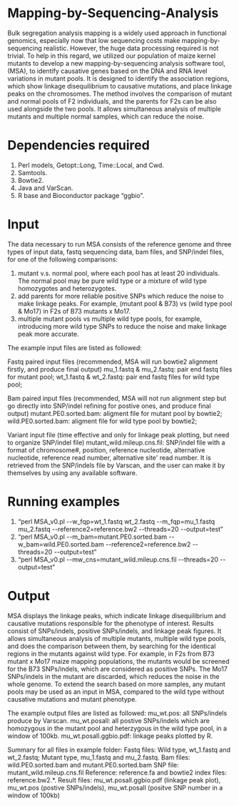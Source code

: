 # Mapping-by-Sequencing-Analysis
Bulk segregation analysis mapping is a widely used approach in functional genomics, especially now that low sequencing costs make mapping-by-sequencing realistic. However, the huge data processing required is not trivial. To help in this regard, we utilized our population of maize kernel mutants to develop a new mapping-by-sequencing analysis software tool, (MSA), to identify causative genes based on the DNA and RNA level variations in mutant pools. It is designed to identify the association regions, which show linkage disequilibrium to causative mutations, and place linkage peaks on the chromosomes. The method involves the comparison of mutant and normal pools of F2 individuals, and the parents for F2s can be also used alongside the two pools. It allows simultaneous analysis of multiple mutants and multiple normal samples, which can reduce the noise. 

# Dependencies required
1.	Perl models, Getopt::Long, Time::Local, and Cwd. 
2.	Samtools. 
3.	Bowtie2.
4.	Java and VarScan. 
5.	R base and Bioconductor package “ggbio”.

# Input
The data necessary to run MSA consists of the reference genome and three types of input data, fastq sequencing data, bam files, and SNP/indel files, for one of the following comparisons: 
1. mutant v.s. normal pool, where each pool has at least 20 individuals. The normal pool may be pure wild type or a mixture of wild type homozygotes and heterozygotes. 
2. add parents for more reliable positive SNPs which reduce the noise to make linkage peaks. For example, (mutant pool & B73) vs (wild type pool & Mo17) in F2s of B73 mutants x Mo17. 
3. multiple mutant pools vs multiple wild type pools, for example, introducing more wild type SNPs to reduce the noise and make linkage peak more accurate. 

The example input files are listed as followed:

Fastq paired input files (recommended, MSA will run bowtie2 alignment firstly, and produce final output)
mu_1.fastq & mu_2.fastq: pair end fastq files for mutant pool;
wt_1.fastq & wt_2.fastq: pair end fastq files for wild type pool;

Bam paired input files (recommended, MSA will not run alignment step but go directly into SNP/indel refining for postive ones, and produce final output)
mutant.PE0.sorted.bam: aligment file for mutant pool by bowtie2;
wild.PE0.sorted.bam: aligment file for wild type pool by bowtie2;

Variant input file (time effective and only for linkage peak plotting, but need to organize SNP/indel file)
mutant_wild.mileup.cns.fil: SNP/indel file with a format of chromosome#, position, reference nucleotide, alternative nucleotide, reference read number, alternative site' read number. It is retrieved from the SNP/indels file by Varscan, and the user can make it by themselves by using any available software. 

# Running examples
1.	“perl MSA_v0.pl --w_fqp=wt_1.fastq wt_2.fastq --m_fqp=mu_1.fastq mu_2.fastq --reference2=reference.bw2 --threads=20 --output=test”
2.	“perl MSA_v0.pl --m_bam=mutant.PE0.sorted.bam --w_bam=wild.PE0.sorted.bam --reference2=reference.bw2 --threads=20 --output=test”
3.	“perl MSA_v0.pl --mw_cns=mutant_wild.mileup.cns.fil --threads=20 --output=test”

# Output
MSA displays the linkage peaks, which indicate linkage disequilibrium and causative mutations responsible for the phenotype of interest. Results consist of SNPs/indels, positive SNPs/indels, and linkage peak figures. It allows simultaneous analysis of multiple mutants, multiple wild type pools, and does the comparison between them, by searching for the identical regions in the mutants against wild type. For example, in F2s from B73 mutant x Mo17 maize mapping populations, the mutants would be screened for the B73 SNPs/indels, which are considered as positive SNPs. The Mo17 SNPs/indels in the mutant are discarded, which reduces the noise in the whole genome. To extend the search based on more samples, any mutant pools may be used as an input in MSA, compared to the wild type without causative mutations and mutant phenotype. 

The example output files are listed as followed:
mu_wt.pos: all SNPs/indels produce by Varscan.
mu_wt.posall: all postive SNPs/indels which are homozygous in the mutant pool and heterzygous in the wild type pool, in a window of 100kb.
mu_wt.posall.ggbio.pdf: linkage peaks plotted by R. 

Summary for all files in example folder:
Fastq files: Wild type, wt_1.fastq and wt_2.fastq; Mutant type, mu_1.fastq and mu_2.fastq.
Bam files: wild.PE0.sorted.bam and mutant.PE0.sorted.bam
SNP file: mutant_wild.mileup.cns.fil
Reference: reference.fa and bowtie2 index files: reference.bw2.*. 
Result files: mu_wt.posall.ggbio.pdf (linkage peak plot), mu_wt.pos (postive SNPs/indels), mu_wt.posall (positve SNP number in a window of 100kb)
